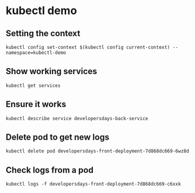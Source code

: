 # kubectl demo
## Setting the context
```
kubectl config set-context $(kubectl config current-context) --namespace=kubectl-demo
```
## Show working services
```
kubectl get services
```
## Ensure it works
```
kubectl describe service developersdays-back-service
```
## Delete pod to get new logs
```
kubectl delete pod developersdays-front-deployment-7d868dc669-6wz8d
```
## Check logs from a pod
```
kubectl logs -f developersdays-front-deployment-7d868dc669-c6xxk
```
